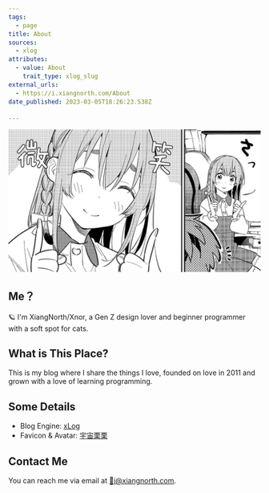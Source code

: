 ```yaml
---
tags:
  - page
title: About
sources:
  - xlog
attributes:
  - value: About
    trait_type: xlog_slug
external_urls:
  - https://i.xiangnorth.com/About
date_published: 2023-03-05T18:26:23.538Z

---
```


![Sakurasawa's smile](../../assets/about/sakurasawas_smile.jpeg)

## Me？

🪐 I'm XiangNorth/Xnor, a Gen Z design lover and beginner programmer with a soft spot for cats.

## What is This Place?

This is my blog where I share the things I love, founded on love in 2011 and grown with a love of learning programming.

## Some Details

- Blog Engine: [xLog](https://xlog.app)
- Favicon & Avatar:  [宇宙栗栗](https://weibo.com/u/5496401896)

## Contact Me

You can reach me via email at [📮i@xiangnorth.com](mailto:i@xiangnorth.com).
